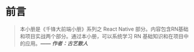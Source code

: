 # 前言

> 本小册是《千锋大前端小册》系列之 React Native 部分。内容包含RN基础和项目实战两个部分。通过本小册，可以系统学习 RN 基础知识和在项目中的应用。***—— 作者：古艺散人***